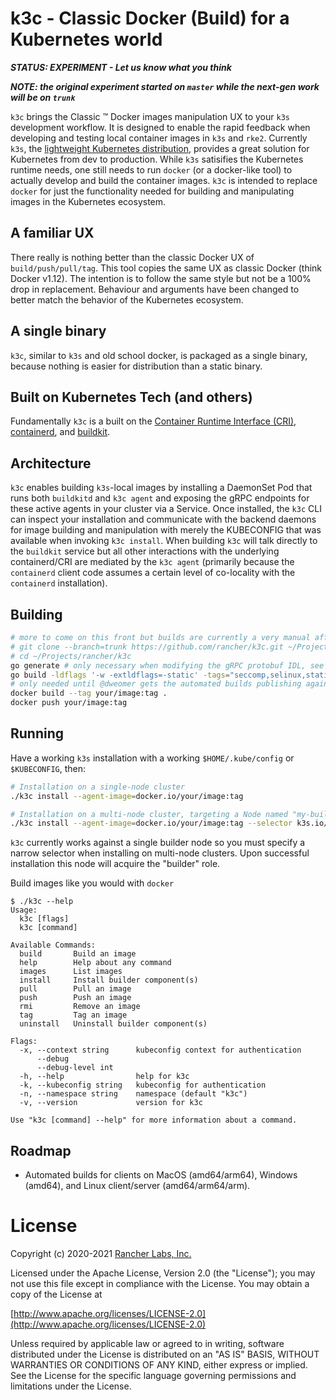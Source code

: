 k3c - Classic Docker (Build) for a Kubernetes world
===========================================

***STATUS: EXPERIMENT - Let us know what you think***

***NOTE: the original experiment started on `master` while the next-gen work will be on `trunk`***

`k3c` brings the Classic &trade; Docker images manipulation UX to your
`k3s` development workflow. It is designed to enable the rapid feedback
when developing and testing local container images in `k3s` and `rke2`.
Currently `k3s`, the [lightweight Kubernetes distribution](https://github.com/k3s-io/k3s),
provides a great solution for Kubernetes from dev to production.  While
`k3s` satisifies the Kubernetes runtime needs, one still needs to run
`docker` (or a docker-like tool) to actually develop and build the container
images.  `k3c` is intended to replace `docker` for just the functionality
needed for building and manipulating images in the Kubernetes ecosystem.

## A familiar UX

There really is nothing better than the classic Docker UX of `build/push/pull/tag`.
This tool copies the same UX as classic Docker (think Docker v1.12). The intention
is to follow the same style but not be a 100% drop in replacement.  Behaviour and
arguments have been changed to better match the behavior of the Kubernetes ecosystem.

## A single binary

`k3c`, similar to `k3s` and old school docker, is packaged as a single binary, because nothing
is easier for distribution than a static binary.

## Built on Kubernetes Tech (and others)

Fundamentally `k3c` is a built on the [Container Runtime Interface (CRI)](https://github.com/kubernetes/cri-api),
[containerd](https://github.com/containerd/containerd), and [buildkit](https://github.com/moby/buildkit).

## Architecture

`k3c` enables building `k3s`-local images by installing a DaemonSet Pod that runs both `buildkitd` and `k3c agent`
and exposing the gRPC endpoints for these active agents in your cluster via a Service. Once installed, the `k3c` CLI
can inspect your installation and communicate with the backend daemons for image building and manipulation with merely
the KUBECONFIG that was available when invoking `k3c install`. When building `k3c` will talk directly to the `buildkit`
service but all other interactions with the underlying containerd/CRI are mediated by the `k3c agent` (primarily
because the `containerd` client code assumes a certain level of co-locality with the `containerd` installation).

## Building

```bash
# more to come on this front but builds are currently a very manual affair
# git clone --branch=trunk https://github.com/rancher/k3c.git ~/Projects/rancher/k3c
# cd ~/Projects/rancher/k3c
go generate # only necessary when modifying the gRPC protobuf IDL, see Dockerfile for pre-reqs
go build -ldflags '-w -extldflags=-static' -tags="seccomp,selinux,static_build,netgo,osusergo" .
# only needed until @dweomer gets the automated builds publishing again
docker build --tag your/image:tag .
docker push your/image:tag
```

## Running

Have a working `k3s` installation with a working `$HOME/.kube/config` or `$KUBECONFIG`, then:

```bash
# Installation on a single-node cluster
./k3c install --agent-image=docker.io/your/image:tag
```

```bash
# Installation on a multi-node cluster, targeting a Node named "my-builder-node"
./k3c install --agent-image=docker.io/your/image:tag --selector k3s.io/hostname=my-builder-node

```

`k3c` currently works against a single builder node so you must specify a narrow selector when
installing on multi-node clusters. Upon successful installation this node will acquire the "builder" role.

Build images like you would with `docker`

```
$ ./k3c --help
Usage:
  k3c [flags]
  k3c [command]

Available Commands:
  build       Build an image
  help        Help about any command
  images      List images
  install     Install builder component(s)
  pull        Pull an image
  push        Push an image
  rmi         Remove an image
  tag         Tag an image
  uninstall   Uninstall builder component(s)

Flags:
  -x, --context string      kubeconfig context for authentication
      --debug               
      --debug-level int     
  -h, --help                help for k3c
  -k, --kubeconfig string   kubeconfig for authentication
  -n, --namespace string    namespace (default "k3c")
  -v, --version             version for k3c

Use "k3c [command] --help" for more information about a command.
```

## Roadmap

- Automated builds for clients on MacOS (amd64/arm64), Windows (amd64), and Linux client/server (amd64/arm64/arm).

# License

Copyright (c) 2020-2021 [Rancher Labs, Inc.](http://rancher.com)

Licensed under the Apache License, Version 2.0 (the "License");
you may not use this file except in compliance with the License.
You may obtain a copy of the License at

[http://www.apache.org/licenses/LICENSE-2.0](http://www.apache.org/licenses/LICENSE-2.0)

Unless required by applicable law or agreed to in writing, software
distributed under the License is distributed on an "AS IS" BASIS,
WITHOUT WARRANTIES OR CONDITIONS OF ANY KIND, either express or implied.
See the License for the specific language governing permissions and
limitations under the License.

